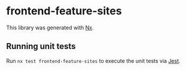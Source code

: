 # frontend-feature-sites

This library was generated with [Nx](https://nx.dev).

## Running unit tests

Run `nx test frontend-feature-sites` to execute the unit tests via [Jest](https://jestjs.io).
